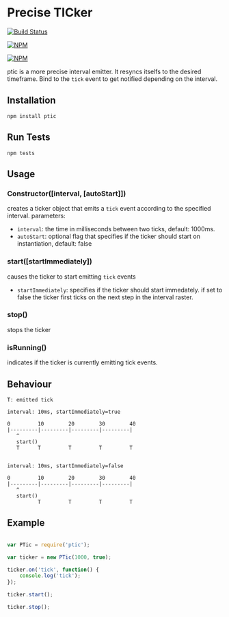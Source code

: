 # Precise TICker

[![Build Status](https://travis-ci.org/zaphod1984/node-ptic.png)](https://travis-ci.org/zaphod1984/node-ptic)

[![NPM](https://nodei.co/npm/ptic.png)](https://nodei.co/npm/ptic/)

[![NPM](https://nodei.co/npm-dl/ptic.png?months=3)](https://nodei.co/npm/ptic/)

ptic is a more precise interval emitter. It resyncs itselfs to the desired timeframe. Bind to the `tick` event to get notified depending on the interval.

## Installation

````
npm install ptic
````

## Run Tests

````
npm tests
````

## Usage

### Constructor([interval, [autoStart]])

creates a ticker object that emits a `tick` event according to the specified interval.
parameters:

* `interval`: the time in milliseconds between two ticks, default: 1000ms.    
* `autoStart`: optional flag that specifies if the ticker should start on instantiation, default: false

### start([startImmediately])
causes the ticker to start emitting `tick` events

* `startImmediately`: specifies if the ticker should start immedately. if set to false the ticker first ticks on the next step in the interval raster.

### stop()
stops the ticker

### isRunning()
indicates if the ticker is currently emitting tick events.

## Behaviour
````
T: emitted tick

interval: 10ms, startImmediately=true

0         10        20        30        40
|---------|---------|---------|---------|
   ^
   start()
   T      T         T         T         T


interval: 10ms, startImmediately=false

0         10        20        30        40
|---------|---------|---------|---------|
   ^
   start()
          T         T         T         T
````

## Example
````javascript

var PTic = require('ptic');

var ticker = new PTic(1000, true);

ticker.on('tick', function() {
    console.log('tick');
});

ticker.start();

ticker.stop();

````
